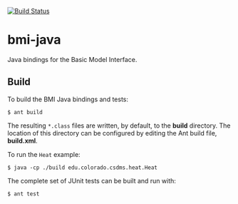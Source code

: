 [![Build Status](https://travis-ci.org/csdms/bmi-java.svg?branch=master)](https://travis-ci.org/csdms/bmi-java)

# bmi-java

Java bindings for the Basic Model Interface.

## Build

To build the BMI Java bindings and tests:

    $ ant build

The resulting `*.class` files
are written, by default, to the **build** directory.
The location of this directory can be configured by editing
the Ant build file, **build.xml**.

To run the `Heat` example:

    $ java -cp ./build edu.colorado.csdms.heat.Heat

The complete set of JUnit tests can be built and run with:

    $ ant test
